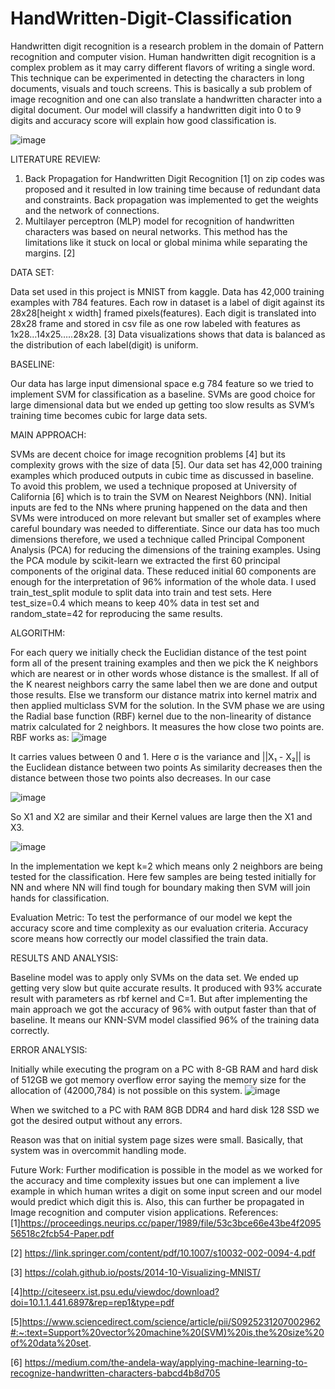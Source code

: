 # HandWritten-Digit-Classification

Handwritten digit recognition is a research problem in the domain of Pattern recognition and computer vision. Human handwritten digit recognition is a complex problem as it may carry different flavors of writing a single word. This technique can be experimented in detecting the characters in long documents, visuals and touch screens.
This is basically a sub problem of image recognition and one can also translate a handwritten character into a digital document.
Our model will classify a handwritten digit into 0 to 9 digits and accuracy score will explain how good classification is.

![image](https://user-images.githubusercontent.com/55511307/124384645-beb6ac00-dceb-11eb-91fa-c4362fbe11b2.png)

LITERATURE REVIEW:

1.	Back Propagation for Handwritten Digit Recognition [1] on zip codes was proposed and it resulted in low training time because of redundant data and constraints. Back propagation was implemented to get the weights and the network of connections.
2.	Multilayer perceptron (MLP) model for recognition of handwritten characters was based on neural networks. This method has the limitations like it stuck on local or global minima while separating the margins. [2]

DATA SET:

Data set used in this project is MNIST from kaggle.
Data has 42,000 training examples with 784 features. 
Each row in dataset is a label of digit against its 28x28[height x width] framed pixels(features).
Each digit is translated into 28x28 frame and stored in csv file as one row labeled with features as 1x28…14x25…..28x28. [3]
Data visualizations shows that data is balanced as the distribution of each label(digit) is uniform.

BASELINE:

Our data has large input dimensional space e.g 784 feature so we tried to implement SVM for classification as a baseline. SVMs are good choice for large dimensional data but we ended up getting too slow results as SVM’s training time becomes cubic for large data sets. 

MAIN APPROACH: 

SVMs are decent choice for image recognition problems [4] but its complexity grows with the size of data [5]. Our data set has 42,000 training examples which produced outputs in cubic time as discussed in baseline.
To avoid this problem, we used a technique proposed at University of California [6] which is to train the SVM on Nearest Neighbors (NN).
Initial inputs are fed to the NNs where pruning happened on the data and then SVMs were introduced on more relevant but smaller set of examples where careful boundary was needed to differentiate.
Since our data has too much dimensions therefore, we used a technique called Principal Component Analysis (PCA) for reducing the dimensions of the training examples. Using the PCA module by scikit-learn we extracted the first 60 principal components of the original data.
These reduced initial 60 components are enough for the interpretation of 96% information of the whole data.
I used train_test_split module to split data into train and test sets. Here test_size=0.4 which means to keep 40% data in test set and random_state=42 for reproducing the same results.

ALGORITHM:

For each query we initially check the Euclidian distance of the test point form all of the present training examples and then we pick the K neighbors which are nearest or in other words whose distance is the smallest. If all of the K nearest neighbors carry the same label then we are done and output those results. Else we transform our distance matrix into kernel matrix and then applied multiclass SVM for the solution.
In the SVM phase we are using the Radial base function (RBF) kernel due to the non-linearity of distance matrix calculated for 2 neighbors. It measures the how close two points are.
RBF works as: 
 ![image](https://user-images.githubusercontent.com/55511307/124384762-400e3e80-dcec-11eb-821d-bc0d5b8f787c.png)

It carries values between 0 and 1.
Here σ is the variance and ||X₁ - X₂|| is the Euclidean distance between two points
As similarity decreases then the distance between those two points also decreases. In our case 

![image](https://user-images.githubusercontent.com/55511307/124384773-4a303d00-dcec-11eb-8f2a-8959c5413bce.png)

 
So X1 and X2 are similar and their Kernel values are large then the X1 and X3.
 
![image](https://user-images.githubusercontent.com/55511307/124384780-54ead200-dcec-11eb-84f7-21aff22bd410.png)

In the implementation we kept k=2 which means only 2 neighbors are being tested for the classification. Here few samples are being tested initially for NN and where NN will find tough for boundary making then SVM will join hands for classification.

Evaluation Metric:
To test the performance of our model we kept the accuracy score and time complexity as our evaluation criteria.
Accuracy score means how correctly our model classified the train data.

RESULTS AND ANALYSIS: 

Baseline model was to apply only SVMs on the data set. We ended up getting very slow but quite accurate results. It produced with 93% accurate result with parameters as rbf kernel and C=1.
But after implementing the main approach we got the accuracy of 96% with output faster than that of baseline.
It means our KNN-SVM model classified 96% of the training data correctly.
 
ERROR ANALYSIS: 

Initially while executing the program on a PC with 8-GB RAM and hard disk of 512GB we got memory overflow error saying the memory size for the allocation of  (42000,784) is not possible on this system.
![image](https://user-images.githubusercontent.com/55511307/124384812-73e96400-dcec-11eb-9db7-2d3780e4d3fe.png)
 

When we switched to a PC with RAM 8GB DDR4 and hard disk 128 SSD we got the desired output without any errors.

Reason was that on initial system page sizes were small. Basically, that system was in overcommit handling mode.

Future Work: 
Further modification is possible in the model as we worked for the accuracy and time complexity issues but one can implement a live example in which human writes a digit on some input screen and our model would predict which digit this is.
Also, this can further be propagated in Image recognition and computer vision applications.
References: 
[1]https://proceedings.neurips.cc/paper/1989/file/53c3bce66e43be4f209556518c2fcb54-Paper.pdf

[2] https://link.springer.com/content/pdf/10.1007/s10032-002-0094-4.pdf

[3] https://colah.github.io/posts/2014-10-Visualizing-MNIST/

[4]http://citeseerx.ist.psu.edu/viewdoc/download?doi=10.1.1.441.6897&rep=rep1&type=pdf

[5]https://www.sciencedirect.com/science/article/pii/S0925231207002962#:~:text=Support%20vector%20machine%20(SVM)%20is,the%20size%20of%20data%20set.

[6] https://medium.com/the-andela-way/applying-machine-learning-to-recognize-handwritten-characters-babcd4b8d705





